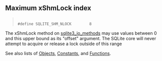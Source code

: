 ## Maximum xShmLock index




> ```
> 
> #define SQLITE_SHM_NLOCK        8
> 
> ```



The xShmLock method on [sqlite3\_io\_methods](../c3ref/io_methods.html) may use values
between 0 and this upper bound as its "offset" argument.
The SQLite core will never attempt to acquire or release a
lock outside of this range


See also lists of
 [Objects](../c3ref/objlist.html),
 [Constants](../c3ref/constlist.html), and
 [Functions](../c3ref/funclist.html).


